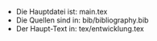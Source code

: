 - Die Hauptdatei ist: main.tex
- Die Quellen sind in: bib/bibliography.bib
- Der Haupt-Text in: tex/entwicklung.tex